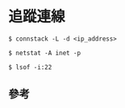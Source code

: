 # 追蹤連線

```
$ connstack -L -d <ip_address>
```

```
$ netstat -A inet -p
```

[][1]

```
$ lsof -i:22
```

## 參考

[1]: https://landoflinux.com/linux_lsof_command_examples.html "linux example"